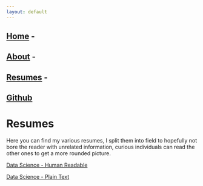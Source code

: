 ```yaml
---
layout: default
---
```


## [Home](../index.md) -
## [About](../pages/about.md) -
## [Resumes](../pages/resumes.md) -
## [Github](https://github.com/Graphight)

# Resumes

Here you can find my various resumes, I split them into field to hopefully not bore the reader with unrelated information, curious individuals can read the other ones to get a more rounded picture.   

[Data Science - Human Readable](../resources/Resume-DS.pdf)

[Data Science - Plain Text](../resources/Resume-DS-PlainText.pdf)


